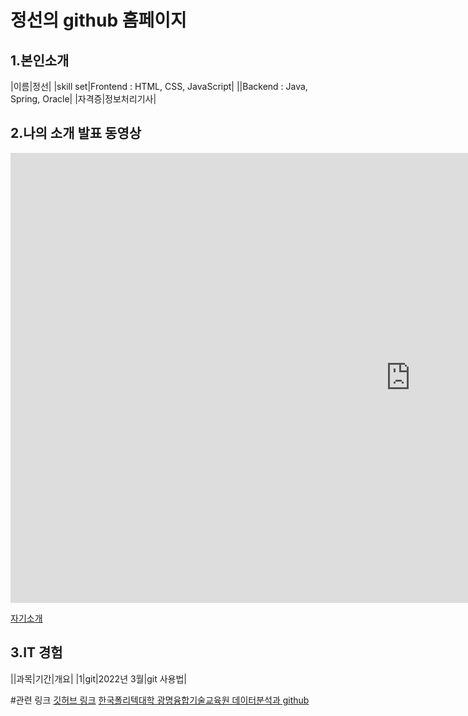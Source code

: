 # 정선의 github 홈페이지

## 1.본인소개

|이름|정선|
|skill set|Frontend : HTML, CSS, JavaScript|
||Backend : Java, Spring, Oracle|
|자격증|정보처리기사|

## 2.나의 소개 발표 동영상
<iframe width="1280" height="720" src="https://www.youtube.com/embed/5ch94AaPZRQ" title="YouTube video player" frameborder="0" allow="accelerometer; autoplay; clipboard-write; encrypted-media; gyroscope; picture-in-picture" allowfullscreen></iframe>

[ 자기소개](/자기소개.pdf)<br>

## 3.IT 경험
||과목|기간|개요|
|1|git|2022년 3월|git 사용법|

#관련 링크
[깃허브 링크](https://sunnny10.github.io/)
[한국폴리텍대학 광명융합기술교육원 데이터분석과 github](https://koposoftware.github.io/2022/)

